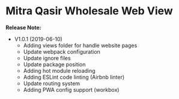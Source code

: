 # Mitra Qasir Wholesale Web View


**Release Note:**

- V1.0.1 (2019-06-10)
    - Adding views folder for handle website pages
    - Update webpack configuration
    - Update ignore files    
    - Update package position
    - Adding hot module reloading
    - Adding ESLint code linting (Airbnb linter)
    - Update routing system
    - Adding PWA config support (workbox)